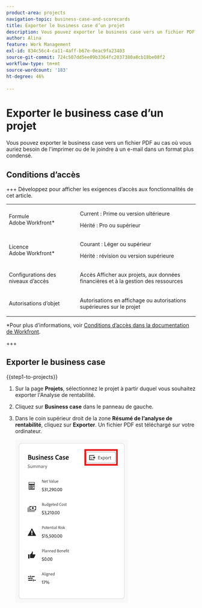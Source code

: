 ```yaml
---
product-area: projects
navigation-topic: business-case-and-scorecards
title: Exporter le business case d’un projet
description: Vous pouvez exporter le business case vers un fichier PDF, au cas où vous auriez besoin de l’imprimer ou de le joindre à un e-mail dans un format plus condensé.
author: Alina
feature: Work Management
exl-id: 834c56c4-ca11-4aff-b67e-0eac9fa23403
source-git-commit: 724c507dd5ee09b3364fc2037380a8cb18be08f2
workflow-type: tm+mt
source-wordcount: '183'
ht-degree: 46%

---
```


# Exporter le business case d’un projet

Vous pouvez exporter le business case vers un fichier PDF au cas où vous auriez besoin de l&#39;imprimer ou de le joindre à un e-mail dans un format plus condensé.

## Conditions d’accès

+++ Développez pour afficher les exigences d’accès aux fonctionnalités de cet article.

<table style="table-layout:auto"> 
 <col> 
 <col> 
 <tbody> 
  <tr> 
   <td role="rowheader"><p>Formule Adobe Workfront*</p></td> 
   <td> <p>Current : Prime ou version ultérieure </p> <p>Hérité : Pro ou supérieur </p> </td> 
  </tr> 
  <tr> 
   <td role="rowheader"><p>Licence Adobe Workfront*</p></td> 
   <td> 
   <p>Courant : Léger ou supérieur</p>
   <p>Hérité : révision ou version supérieure</p> </td> 
  </tr> 
  <tr> 
   <td role="rowheader">Configurations des niveaux d’accès</td> 
   <td> <p>Accès Afficher aux projets, aux données financières et à la gestion des ressources</p> </td> 
  </tr> 
  <tr> 
   <td role="rowheader">Autorisations d’objet</td> 
   <td> <p>Autorisations en affichage ou autorisations supérieures sur le projet</p> </td> 
  </tr> 
 </tbody> 
</table>

*Pour plus d’informations, voir [Conditions d’accès dans la documentation de Workfront](/help/quicksilver/administration-and-setup/add-users/access-levels-and-object-permissions/access-level-requirements-in-documentation.md).

+++

## Exporter le business case

{{step1-to-projects}}

1. Sur la page **Projets**, sélectionnez le projet à partir duquel vous souhaitez exporter l&#39;Analyse de rentabilité.
1. Cliquez sur **Business case** dans le panneau de gauche.
1. Dans le coin supérieur droit de la zone **Résumé de l’analyse de rentabilité**, cliquez sur **Exporter**. Un fichier PDF est téléchargé sur votre ordinateur.

   ![Résumé de l’analyse de rentabilité](assets/bc-summary.png)


